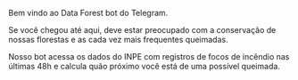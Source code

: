 Bem vindo ao Data Forest bot do Telegram. 

Se você chegou até aqui, deve estar preocupado com a conservação de nossas florestas e as cada vez mais frequentes queimadas.

Nosso bot acessa os dados do INPE com registros de focos de incêndio nas últimas 48h e calcula quão próximo você está de uma possível queimada.
